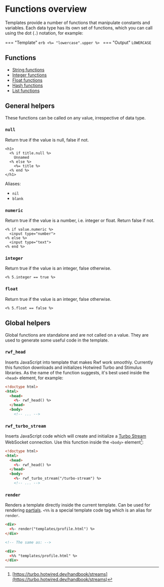 # Functions overview

Templates provide a number of functions that manipulate constants and variables. Each data type has its own set of functions, which you can call using the dot (`.`) notation, for example:

=== "Template"
    ```erb
    <%= "lowercase".upper %>
    ```
=== "Output"
    ```
    LOWERCASE
    ```

## Functions

- [String functions](string.md)
- [Integer functions](integer.md)
- [Float functions](float.md)
- [Hash functions](hash.md)
- [List functions](list.md)

## General helpers

These functions can be called on any value, irrespective of data type.

### `null`

Return true if the value is null, false if not.

```erb
<h1>
  <% if title.null %>
    Unnamed
  <% else %>
    <%= title %>
  <% end %>
</h1>
```

Aliases:

- `nil`
- `blank`

### `numeric`

Return true if the value is a number, i.e. integer or float. Return false if not.

```erb
<% if value.numeric %>
  <input type="number">
<% else %>
  <input type="text">
<% end %>
```

### `integer`

Return true if the value is an integer, false otherwise.

```erb
<% 5.integer == true %>
```

### `float`

Return true if the value is an integer, false otherwise.

```erb
<% 5.float == false %>
```

## Global helpers

Global functions are standalone and are not called on a value. They are used to generate some useful code in the template.

### `rwf_head`

Inserts JavaScript into template that makes Rwf work smoothly. Currently this function downloads and initializes Hotwired Turbo and Stimulus libraries. As the name of the function suggests, it's best used inside the `<head>` element, for example:

```html
<!doctype html>
<html>
  <head>
    <%- rwf_head() %>
  </head>
  <body>
    <!-- ... -->
```

### `rwf_turbo_stream`

Inserts JavaScript code which will create and initialize a [Turbo Stream](../../turbo/streams.md) WebSocket connection. Use this function inside the `<body>` element[^1]:

```html
<!doctype html>
<html>
  <head>
    <%- rwf_head() %>
  </head>
  <body>
    <%- rwf_turbo_stream("/turbo-stream") %>
    <!-- ... -->
```

[^1]: [https://turbo.hotwired.dev/handbook/streams](https://turbo.hotwired.dev/handbook/streams)



### `render`

Renders a template directly inside the current template. Can be used for rendering [partials](../partials.md). `<%%` is a special template code tag which is an alias for `render`.

```html
<div>
  <%- render("templates/profile.html") %>
</div>

<!-- The same as: -->

<div>
  <%% "templates/profile.html" %>
</div>
```
